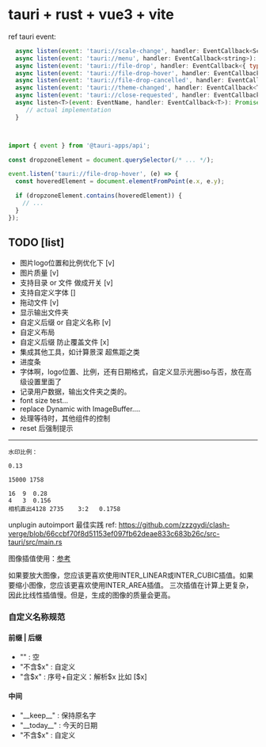 # tauri + rust + vue3 + vite


ref tauri event:
```js
  async listen(event: 'tauri://scale-change', handler: EventCallback<ScaleFactorChanged>): Promise<UnlistenFn>
  async listen(event: 'tauri://menu', handler: EventCallback<string>): Promise<UnlistenFn>
  async listen(event: 'tauri://file-drop', handler: EventCallback<{ type: 'drop', paths: string[] }>): Promise<UnlistenFn>
  async listen(event: 'tauri://file-drop-hover', handler: EventCallback<{ type: 'hover', paths: string[] }>): Promise<UnlistenFn>
  async listen(event: 'tauri://file-drop-cancelled', handler: EventCallback<{ type: 'cancel' }>): Promise<UnlistenFn>
  async listen(event: 'tauri://theme-changed', handler: EventCallback<Theme>): Promise<UnlistenFn>
  async listen(event: 'tauri://close-requested', handler: EventCallback<CloseRequestedEvent>): Promise<UnlistenFn>
  async listen<T>(event: EventName, handler: EventCallback<T>): Promise<UnlistenFn> {
     // actual implementation
  }



import { event } from '@tauri-apps/api';

const dropzoneElement = document.querySelector(/* ... */);

event.listen('tauri://file-drop-hover', (e) => {
  const hoveredElement = document.elementFromPoint(e.x, e.y);

  if (dropzoneElement.contains(hoveredElement)) {
    // ...
  }
});


```


## TODO [list]
 - 图片logo位置和比例优化下 [v]
 - 图片质量 [v]
 - 支持目录 or 文件 做成开关 [v] 
 - 支持自定义字体 [] 
 - 拖动文件 [v]
 - 显示输出文件夹 
 - 自定义后缀 or 自定义名称 [v]
 - 自定义布局 
 - 自定义后缀 防止覆盖文件 [x]
 - 集成其他工具，如计算景深 超焦距之类
 - 进度条
 - 字体啊，logo位置、比例，还有日期格式，自定义显示光圈iso与否，放在高级设置里面了
 - 记录用户数据，输出文件夹之类的。
 - font size test...
 - replace Dynamic with ImageBuffer<u8>....
 - 处理等待时，其他组件的控制
 - reset 后强制提示



-------------------
```error
水印比例：

0.13

15000 1758

16  9  0.28
4   3  0.156
相机直出4128 2735    3:2   0.1758
```

unplugin autoimport 最佳实践
ref: https://github.com/zzzgydi/clash-verge/blob/66ccbf70f8d51153ef097fb62deae833c683b26c/src-tauri/src/main.rs




图像插值使用：[参考](https://stackoverflow.com/questions/23853632/which-kind-of-interpolation-best-for-resizing-image)

如果要放大图像，您应该更喜欢使用INTER_LINEAR或INTER_CUBIC插值。如果要缩小图像，您应该更喜欢使用INTER_AREA插值。
三次插值在计算上更复杂，因此比线性插值慢。但是，生成的图像的质量会更高。



### 自定义名称规范
#### 前缀 | 后缀
 - ""   :   空
 - "不含$x"   : 自定义
 - "含$x"   : 序号+自定义：解析$x 比如 [$x]

#### 中间
 - "\_\_keep\_\_"   :   保持原名字
 - "\_\_today\_\_"   :  今天的日期
 - "不含$x"   : 自定义